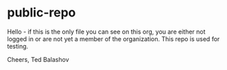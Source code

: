 # public-repo
Hello - if this is the only file you can see on this org, you are either not logged in or are not yet a member of the organization.
This repo is used for testing.

Cheers, Ted Balashov
